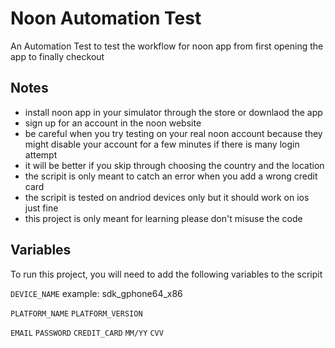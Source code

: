 
# Noon Automation  Test

An Automation Test to test the workflow for noon app from first opening the app to finally checkout 




## Notes

- install noon app in your simulator through the store or downlaod the app 
- sign up for an account in the noon website 
- be careful when you try testing on your real noon account because they might disable your account for a few minutes if there is many login attempt 
- it will be better if you skip through choosing the country and the location 
- the scripit is only meant to catch an error when you add a wrong credit card 
- the scripit is tested on andriod devices only but it should work on ios just fine
- this project is only meant for learning please don't misuse the code



## Variables

To run this project, you will need to add the following variables to the scripit

`DEVICE_NAME` example: sdk_gphone64_x86

`PLATFORM_NAME` `PLATFORM_VERSION`

`EMAIL`
`PASSWORD`
`CREDIT_CARD`
`MM/YY`
`CVV`

